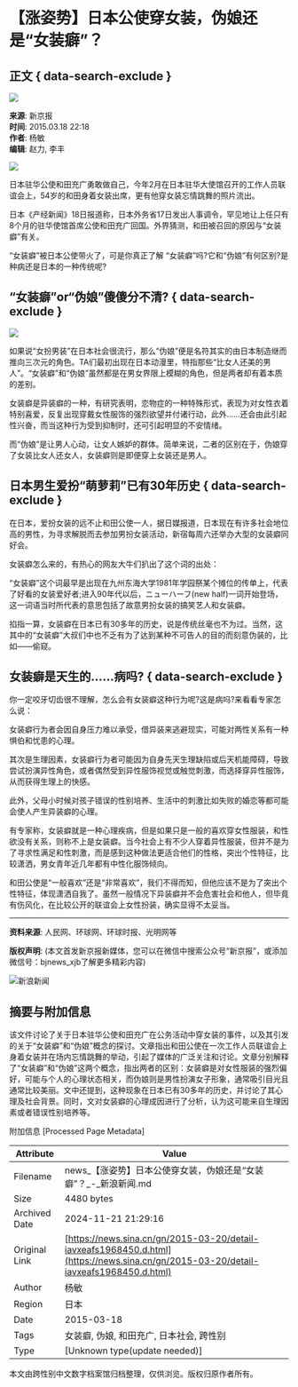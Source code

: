 # 【涨姿势】日本公使穿女装，伪娘还是“女装癖”？

## 正文 { data-search-exclude }


![](https://n.sinaimg.cn/default/622af858/20181010/default_avatar.jpg)

**来源**: 新京报  
**时间**: 2015.03.18 22:18  
**作者**: 杨敏  
**编辑**: 赵力, 李丰  

![](https://k.sinaimg.cn/www/dy/c/2015-03-20/1426849222_gZHRAN.jpg/w300h300z1l10t10q100e63.jpg)

日本驻华公使和田充广勇敢做自己，今年2月在日本驻华大使馆召开的工作人员联谊会上，54岁的和田身着女装出席，更有他穿女装忘情跳舞的照片流出。

日本《产经新闻》18日报道称，日本外务省17日发出人事调令，罕见地让上任只有8个月的驻华使馆首席公使和田充广回国。外界猜测，和田被召回的原因与“女装癖”有关。

“女装癖”被日本公使带火了，可是你真正了解 “女装癖”吗?它和“伪娘”有何区别?是种病还是日本的一种传统呢?

## “女装癖”or“伪娘”傻傻分不清? { data-search-exclude }

![](https://www.sinaimg.cn/dy/c/2015-03-20/1426849222_gZHRAN.jpg)

如果说“女扮男装”在日本社会很流行，那么“伪娘”便是名符其实的由日本制造继而推向三次元的角色。TA们最初出现在日本动漫里，特指那些“比女人还美的男人”。“女装癖”和“伪娘”虽然都是在男女界限上模糊的角色，但是两者却有着本质的差别。

女装癖是异装癖的一种，有研究表明，恋物症的一种特殊形式，表现为对女性衣着特别喜爱，反复出现穿戴女性服饰的强烈欲望并付诸行动，此外……还会由此引起性兴奋，而当这种行为受到抑制时，还可引起明显的不安情绪。

而“伪娘”是让男人心动，让女人嫉妒的群体。简单来说，二者的区别在于，伪娘穿了女装比女人还女人，女装癖则是即便穿上女装还是男人。

## 日本男生爱扮“萌萝莉”已有30年历史 { data-search-exclude }

在日本，爱扮女装的远不止和田公使一人，据日媒报道，日本现在有许多社会地位高的男性，为寻求解脱而去参加男扮女装活动，新宿每周六还举办大型的女装癖同好会。

女装癖怎么来的，有热心的网友大牛们扒出了这个词的出处：

“女装癖”这个词最早是出现在九州东海大学1981年学园祭某个摊位的传单上，代表了好看的女装爱好者;进入90年代以后，ニューハーフ(new half)一词开始登场，这一词语当时所代表的意思包括了故意男扮女装的搞笑艺人和女装癖。

掐指一算，女装癖在日本已有30多年的历史，说是传统丝毫也不为过。当然，这其中的“女装癖”大叔们中也不乏有为了达到某种不可告人的目的而刻意伪装的，比如——偷窥。

## 女装癖是天生的……病吗? { data-search-exclude }

你一定咬牙切齿很不理解，怎么会有女装癖这种行为呢?这是病吗?来看看专家怎么说：

女装癖行为者会因自身压力难以承受，借异装来逃避现实，可能对两性关系有一种惧伯和忧患的心理。

其次是生理因素，女装癖行为者可能因为自身先天生理缺陷或后天机能障碍，导致尝试扮演异性角色，或者偶然受到异性服饰视觉或触觉刺激，而选择穿异性服饰，从而获得生理上的快感。

此外，父母小时候对孩子错误的性别培养、生活中的刺激比如失败的婚恋等都可能会使人产生异装癖的心理。

有专家称，女装癖就是一种心理疾病，但是如果只是一般的喜欢穿女性服装，和性欲没有关系，则称不上是女装癖。当今社会上有不少人穿着异性服装，但并不是为了寻求性满足和性刺激，而是感到这种做法更适合他们的性格，突出个性特征，比较潇洒，男女青年近几年都有中性化服饰倾向。

和田公使是“一般喜欢”还是“非常喜欢”，我们不得而知，但他应该不是为了突出个性特征，体现潇洒自我了。虽然一般情况下异装癖并不会危害社会和他人，但毕竟有伤风化，在比较公开的联谊会上女性扮装，确实显得不太妥当。

---

**资料来源**: 人民网、环球网、环球时报、光明网等

**版权声明**: (本文首发新京报新媒体，您可以在微信中搜索公众号“新京报”，或添加微信号：bjnews\_xjb了解更多精彩内容)

![新浪新闻](https://n.sinaimg.cn/default/80905340/20200331/sinalogo.png)

## 摘要与附加信息

<!-- tcd_abstract -->
该文件讨论了关于日本驻华公使和田充广在公务活动中穿女装的事件，以及其引发的关于“女装癖”和“伪娘”概念的探讨。文章指出和田公使在一次工作人员联谊会上身着女装并在场内忘情跳舞的举动，引起了媒体的广泛关注和讨论。文章分别解释了“女装癖”和“伪娘”这两个概念，指出两者的区别：女装癖是对女性服装的强烈偏好，可能与个人的心理状态相关，而伪娘则是男性扮演女子形象，通常吸引目光且通常比较美丽。文中还提到，这种现象在日本已有30多年的历史，并讨论了其心理及社会背景。同时，文对女装癖的心理成因进行了分析，认为这可能来自生理因素或者错误性别培养等。
<!-- tcd_abstract_end -->

附加信息 [Processed Page Metadata]

| Attribute       | Value                                  |
|-----------------|----------------------------------------|
| Filename        | news_【涨姿势】日本公使穿女装，伪娘还是“女装癖”？_-_新浪新闻.md                             |
| Size            | 4480 bytes                           |
| Archived Date   | 2024-11-21 21:29:16                             |
| Original Link   | [https://news.sina.cn/gn/2015-03-20/detail-iavxeafs1968450.d.html](https://news.sina.cn/gn/2015-03-20/detail-iavxeafs1968450.d.html)                       |
| Author          | 杨敏                               |
| Region          | 日本                               |
| Date            | 2015-03-18                                 |
| Tags            | 女装癖, 伪娘, 和田充广, 日本社会, 跨性别                                 |
| Type            | [Unknown type(update needed)]                                 |
<!-- tcd_table_end -->

本文由跨性别中文数字档案馆归档整理，仅供浏览。版权归原作者所有。
